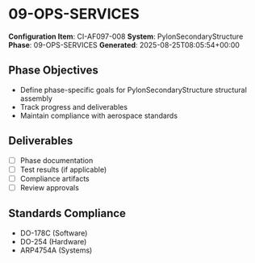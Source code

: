 # 09-OPS-SERVICES

**Configuration Item**: CI-AF097-008
**System**: PylonSecondaryStructure
**Phase**: 09-OPS-SERVICES
**Generated**: 2025-08-25T08:05:54+00:00

## Phase Objectives
- Define phase-specific goals for PylonSecondaryStructure structural assembly
- Track progress and deliverables
- Maintain compliance with aerospace standards

## Deliverables
- [ ] Phase documentation
- [ ] Test results (if applicable)
- [ ] Compliance artifacts
- [ ] Review approvals

## Standards Compliance
- DO-178C (Software)
- DO-254 (Hardware)
- ARP4754A (Systems)

